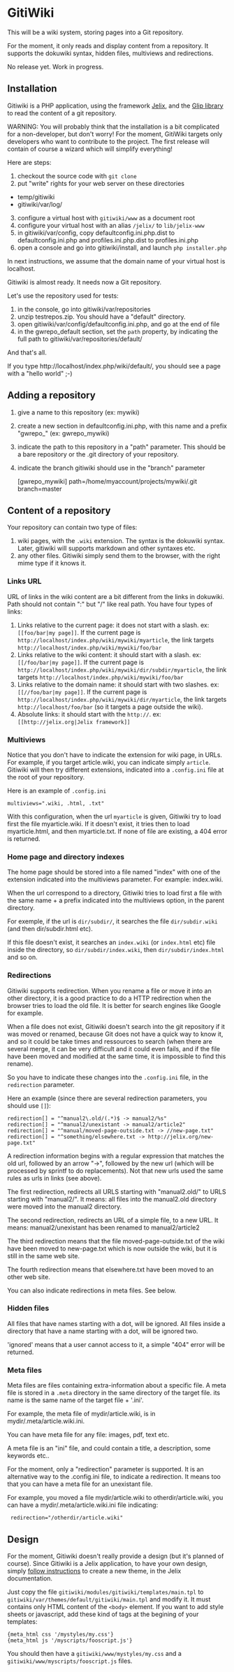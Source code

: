 
# GitiWiki

This will be a wiki system, storing pages into a Git repository.

For the moment, it only reads and display content from a repository. It supports
the dokuwiki syntax, hidden files, multiviews and redirections.

No release yet. Work in progress.


## Installation

Gitiwiki is a PHP application, using the framework [Jelix](http://jelix.org), and
the [Glip library](https://github.com/patrikf/glip) to read the content of a git
repository.

WARNING: You will probably think that the installation is a bit complicated for
a non-developer, but don't worry! For the moment, GitiWiki targets only developers
who want to contribute to the project. The first release will contain of course a
wizard which will simplify everything!

Here are steps:

1. checkout the source code with `git clone`
2. put "write" rights for your web server on these directories
  - temp/gitiwiki
  - gitiwiki/var/log/
3. configure a virtual host with `gitiwiki/www` as a document root
4. configure your virtual host with an alias `/jelix/` to `lib/jelix-www`
5. in gitiwiki/var/config, copy defaultconfig.ini.php.dist to defaultconfig.ini.php
   and profiles.ini.php.dist to profiles.ini.php
6. open a console and go into gitiwiki/install, and launch `php installer.php`

In next instructions, we assume that the domain name of your virtual host is
localhost.

Gitiwiki is almost ready. It needs now a Git repository.

Let's use the repository used for tests:

1. in the console, go into gitiwiki/var/repositories
2. unzip testrepos.zip. You should have a "default" directory.
3. open gitiwiki/var/config/defaultconfig.ini.php, and go at the end of file
4. in the gwrepo_default section, set the `path` property, by indicating the full
path to gitiwiki/var/repositories/default/

And that's all.

If you type http://localhost/index.php/wiki/default/, you should see a page with
a "hello world" ;-)


## Adding a repository

1. give a name to this repository (ex: mywiki)
2. create a new section in defaultconfig.ini.php, with this name and a prefix
"gwrepo_" (ex: gwrepo_mywiki)
3. indicate the path to this repository in a "path" parameter. This should be a
bare repository or the .git directory of your repository.
4. indicate the branch gitiwiki should use in the "branch" parameter

    [gwrepo_mywiki]
    path=/home/myaccount/projects/mywiki/.git
    branch=master

## Content of a repository

Your repository can contain two type of files:

1. wiki pages, with the `.wiki` extension. The syntax is the dokuwiki syntax.
Later, gitiwiki will supports markdown and other syntaxes etc. 
2. any other files. Gitiwiki simply send them to the browser, with the right mime
type if it knows it.

### Links URL

URL of links in the wiki content are a bit different from the links in dokuwiki.
Path should not contain ":" but "/" like real path. You have four types of links:

1. Links relative to the current page: it does not start with a slash.
  ex: `[[foo/bar|my page]]`. If the current page is `http://localhost/index.php/wiki/mywiki/myarticle`,
  the link targets `http://localhost/index.php/wiki/mywiki/foo/bar`
2. Links relative to the wiki content: it should start with a slash.
  ex: `[[/foo/bar|my page]]`.  If the current page is `http://localhost/index.php/wiki/mywiki/dir/subdir/myarticle`,
  the link targets `http://localhost/index.php/wiki/mywiki/foo/bar`
3. Links relative to the domain name: it should start with two slashes.
  ex: `[[//foo/bar|my page]]`.  If the current page is `http://localhost/index.php/wiki/mywiki/dir/myarticle`,
  the link targets `http://localhost/foo/bar` (so it targets a page outside the wiki).
4. Absolute links: it should start with the `http://`. ex: `[[http://jelix.org|Jelix framework]]`

### Multiviews

Notice that you don't have to indicate the extension for wiki page, in URLs. For example,
if you target article.wiki, you can indicate simply `article`.
Gitiwiki will then try different extensions, indicated into a `.config.ini` file at
the root of your repository.

Here is an example of `.config.ini`

    multiviews=".wiki, .html, .txt"

With this configuration, when the url `myarticle` is given, Gitiwiki try to load first
the file myarticle.wiki. If it doesn't exist, it tries then to load myarticle.html,
and then myarticle.txt. If none of file are existing, a 404 error is returned.

### Home page and directory indexes

The home page should be stored into a file named "index" with one of the extension
indicated into the multiviews parameter. For example: index.wiki.

When the url correspond to a directory, Gitiwiki tries to load first a file with the same
name + a prefix indicated into the multiviews option, in the parent directory.

For exemple, if the url is `dir/subdir/`, it searches the file `dir/subdir.wiki` (and
then dir/subdir.html etc).

If this file doesn't exist, it searches an `index.wiki` (or `index.html` etc) file
inside the directory, so `dir/subdir/index.wiki`, then `dir/subdir/index.html` and so on.

### Redirections

Gitiwiki supports redirection. When you rename a file or move it into an other directory,
it is a good practice to do a HTTP redirection when the browser tries to load the old file.
It is better for search engines like Google for example.

When a file does not exist, Gitiwiki doesn't search into the git repository if it was
moved or renamed, because Git does not have a quick way to know it, and so it could be take
times and ressources to search (when there are several merge, it can be very difficult
and it could even fails, and if the file have been moved and modified at the same time,
it is impossible to find this rename).

So you have to indicate these changes into the `.config.ini` file, in the `redirection`
parameter.

Here an example (since there are several redirection parameters, you should use `[]`):

    redirection[] = "^manual2\.old/(.*)$ -> manual2/%s"
    redirection[] = "^manual2/unexistant -> manual2/article2"
    redirection[] = "^manual/moved-page-outside.txt -> //new-page.txt"
    redirection[] = "^something/elsewhere.txt -> http://jelix.org/new-page.txt"

A redirection information begins with a regular expression that matches the old url,
followed by an arrow "->", followed by the new url (which will be processed by sprintf
to do replacements). Not that new urls used the same rules as urls in links (see above).

The first redirection, redirects all URLS starting with "manual2.old/" to URLS starting
with "manual2/". It means: all files into the manual2.old directory were moved into the
manual2 directory.

The second redirection, redirects an URL of a simple file, to a new URL. It means:
manual2/unexistant has been renamed to manual2/article2

The third redirection means that the file moved-page-outside.txt of the wiki
have been moved to new-page.txt which is now outside the wiki, but it is still
in the same web site.

The  fourth redirection means that elsewhere.txt have been moved to an other
web site.

You can also indicate redirections in meta files. See below.


### Hidden files

All files that have names starting with a dot, will be ignored. All files inside a
directory that have a name starting with a dot, will be ignored two.

'ignored' means that a user cannot access to it, a simple "404" error will be returned.


### Meta files

Meta files are files containing extra-information about a specific file. A meta
file is stored in a `.meta` directory in the same directory of the target file.
its name is the same name of the target file + '.ini'.

For example, the meta file of mydir/article.wiki, is in mydir/.meta/article.wiki.ini.

You can have meta file for any file: images, pdf, text etc.

A meta file is an "ini" file, and could contain a title, a description, some keywords
etc..

For the moment, only a "redirection" parameter is supported. It is an alternative
way to the .config.ini file, to indicate a redirection. It means too that you
can have a meta file for an unexistant file.

For example, you moved a file mydir/article.wiki to otherdir/article.wiki, you
can have a mydir/.meta/article.wiki.ini file indicating:

     redirection="/otherdir/article.wiki"

## Design

For the moment, Gitiwiki doesn't really provide a design (but it's planned of course).
Since Gitiwiki is a Jelix application, to have your own design, simply
[follow instructions](http://jelix.org/articles/en/manual-1.3/themes)
to create a new theme, in the Jelix documentation.

Just copy the file `gitiwiki/modules/gitiwiki/templates/main.tpl` to 
`gitiwiki/var/themes/default/gitiwiki/main.tpl` and modify it. It must contains only
HTML content of the `<body>` element. If you want to add style sheets or javascript,
add these kind of tags at the begining of your templates:

    {meta_html css '/mystyles/my.css'}
    {meta_html js '/myscripts/fooscript.js'}

You should then have a `gitiwiki/www/mystyles/my.css` and a `gitiwiki/www/myscripts/fooscript.js` files.
